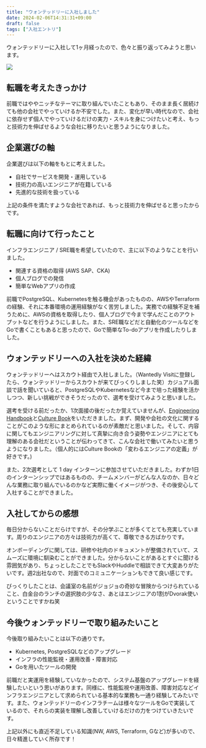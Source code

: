 ```yaml
---
title: "ウォンテッドリーに入社しました"
date: 2024-02-06T14:31:31+09:00
draft: false
tags: ["入社エントリ"]
---
```


ウォンテッドリーに入社して1ヶ月経ったので、色々と振り返ってみようと思います。

![](/images/ウォンテッドリー/wantedly.jpeg)

## 転職を考えたきっかけ
前職ではややニッチなテーマに取り組んでいたこともあり、そのまま長く居続けても他の会社でやっていけるか不安でした。また、変化が早い時代なので、会社に依存せず個人でやっていけるだけの実力・スキルを身につけたいと考え、もっと技術力を伸ばせるような会社に移りたいと思うようになりました。

## 企業選びの軸
企業選びは以下の軸をもとに考えました。
- 自社でサービスを開発・運用している
- 技術力の高いエンジニアが在籍している
- 先進的な技術を扱っている

上記の条件を満たすような会社であれば、もっと技術力を伸ばせると思ったからです。

## 転職に向けて行ったこと
インフラエンジニア / SRE職を希望していたので、主に以下のようなことを行いました。
- 関連する資格の取得 (AWS SAP、CKA)
- 個人ブログでの発信
- 簡単なWebアプリの作成

前職でPostgreSQL、Kubernetesを触る機会があったものの、AWSやTerraformの経験、それに本番環境の運用経験がなく苦労しました。実務での経験不足を補うために、AWSの資格を取得したり、個人ブログで今まで学んだことのアウトプットなどを行うようにしました。また、SRE職などだと自動化のツールなどをGoで書くこともあると思ったので、Goで簡単なTo-doアプリを作成したりしました。

## ウォンテッドリーへの入社を決めた経緯
ウォンテッドリーへはスカウト経由で入社しました。（Wantedly Visitに登録したら、ウォンテッドリーからスカウトが来てびっくりしました笑）カジュアル面談で話を聞いていると、PostgreSQLやKubernetesなど今まで培った経験を活かしつつ、新しい挑戦ができそうだったので、選考を受けてみようと思いました。

選考を受ける前だったか、1次面接の後だったか覚えていませんが、[Engineering Handbook](https://docs.wantedly.dev/)と[Culture Book](https://www.wantedly.com/companies/wantedly/post_articles/883691)をいただきました。まず、開発や会社の文化に関することがこのような形にまとめられているのが素敵だと思いました。そして、内容に関してもエンジニアリングに対して真摯に向き合う姿勢やエンジニアにとても理解のある会社だということが伝わってきて、こんな会社で働いてみたいと思うようになりました。（個人的にはCulture Bookの「変わるエンジニアの定義」が好きです。)

また、2次選考として 1 day インターンに参加させていただきました。わずか1日のインターンシップではあるものの、チームメンバーがどんな人なのか、日々どんな業務に取り組んでいるのかなど実際に働くイメージがつき、その後安心して入社することができました。

## 入社してからの感想
毎日分からないことだらけですが、その分学ぶことが多くてとても充実しています。周りのエンジニアの方々は技術力が高くて、尊敬できる方ばかりです。

オンボーディングに関しては、研修や社内のドキュメントが整備されていて、スムーズに環境に馴染むことができました。分からないことがあるとすぐに聞ける雰囲気があり、ちょっとしたことでもSlackやHuddleで相談できて大変ありがたいです。週2出社なので、対面でのコミュニケーションもできて良い感じです。

びっくりしたことは、会議室の名前がジョジョの奇妙な冒険からつけられていること、白金台のランチの選択肢の少なさ、あとはエンジニアの1割がDvorak使いということですかね笑　

## 今後ウォンテッドリーで取り組みたいこと
今後取り組みたいことは以下の通りです。
- Kubernetes, PostgreSQLなどのアップグレード
- インフラの性能監視・運用改善・障害対応
- Goを用いたツールの開発

前職だと実運用を経験していなかったので、システム基盤のアップグレードを経験したいという思いがあります。同様に、性能監視や運用改善、障害対応などインフラエンジニアとして求められている基本的な業務も一通り経験してみたいです。また、ウォンテッドリーのインフラチームは様々なツールをGoで実装しているので、それらの実装を理解し改善していけるだけの力をつけていきたいです。

上記以外にも直近不足している知識(NW, AWS, Terraform, Gなど)が多いので、日々精進していく所存です！